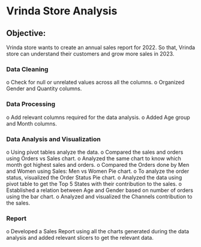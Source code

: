 # Vrinda Store Analysis
## Objective: 
Vrinda store wants to create an annual sales report for 2022. So that, Vrinda store can understand their customers and grow more sales in 2023.

###	Data Cleaning
o	Check for null or unrelated values across all the columns.
o	Organized Gender and Quantity columns.

### Data Processing
o	Add relevant columns required for the data analysis.
o	Added Age group and Month columns.

###	Data Analysis and Visualization
o	Using pivot tables analyze the data.
o	Compared the sales and orders using Orders vs Sales chart.
o	Analyzed the same chart to know which month got highest sales and orders.
o	Compared the Orders done by Men and Women using Sales: Men vs Women Pie chart.
o	To analyze the order status, visualized the Order Status Pie chart.
o	Analyzed the data using pivot table to get the Top 5 States with their contribution to the sales.
o	Established a relation between Age and Gender based on number of orders using the bar chart.
o	Analyzed and visualized the Channels contribution to the sales.

###	Report
o	Developed a Sales Report using all the charts generated during the data analysis and added relevant slicers to get the relevant data.
